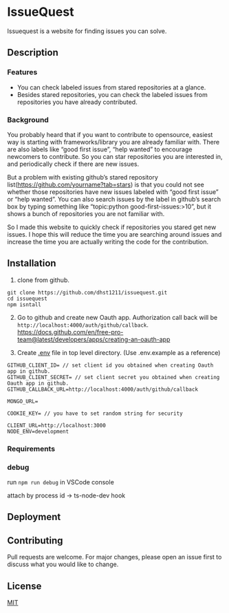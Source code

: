 # IssueQuest
Issuequest is a website for finding issues you can solve.

## Description


### Features 

- You can check labeled issues from stared repositories at a glance.
- Besides stared repositories, you can check the labeled issues from repositories you have already contributed.

### Background

You probably heard that if you want to contribute to opensource, easiest way is starting with frameworks/library you are already familiar with. There are also labels like “good first issue”, “help wanted” to encourage newcomers to contribute. So you can star repositories you are interested in, and periodically check if there are new issues. 

But a problem with existing github’s stared repository list(https://github.com/yourname?tab=stars) is that you could not see whether those repositories have new issues labeled with “good first issue” or “help wanted”. You can also search issues by the label in github’s search box by typing something like “topic:python good-first-issues:>10”,  but it shows a bunch of repositories you are not familiar with.

So I made this website to quickly check if repositories you stared get new issues.
I hope this will reduce the time you are searching around issues and increase the time you are actually writing the code for the contribution.


## Installation

1. clone from github.

```
git clone https://github.com/dhst1211/issuequest.git
cd issuequest
npm isntall
```

2. Go to github and create new Oauth app. Authorization call back will be `http://localhost:4000/auth/github/callback`.
https://docs.github.com/en/free-pro-team@latest/developers/apps/creating-an-oauth-app

3. Create [.env](https://github.com/motdotla/dotenv#readme) file in top level directory. (Use .env.example as a reference)
```
GITHUB_CLIENT_ID= // set client id you obtained when creating Oauth app in github.
GITHUB_CLIENT_SECRET= // set client secret you obtained when creating Oauth app in github.
GITHUB_CALLBACK_URL=http://localhost:4000/auth/github/callback

MONGO_URL=

COOKIE_KEY= // you have to set random string for security

CLIENT_URL=http://localhost:3000
NODE_ENV=development
```

### Requirements


### debug
run `npm run debug` in VSCode console

attach by process id -> ts-node-dev hook

## Deployment

## Contributing
Pull requests are welcome. For major changes, please open an issue first to discuss what you would like to change.

## License
[MIT](https://choosealicense.com/licenses/mit/)



